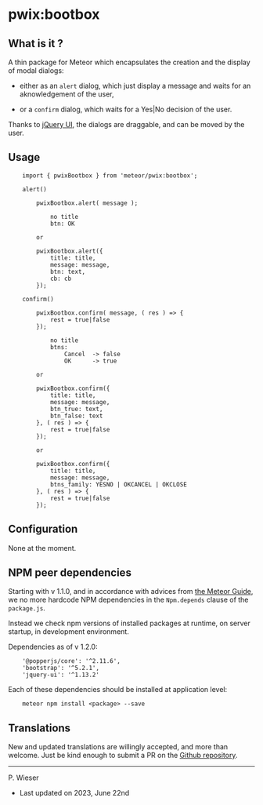 # pwix:bootbox

## What is it ?

A thin package for Meteor which encapsulates the creation and the display of modal dialogs:

- either as an `alert` dialog, which just display a message and waits for an aknowledgement of the user,

- or a `confirm` dialog, which waits for a Yes|No decision of the user.

Thanks to [jQuery UI](https://jqueryui.com/), the dialogs are draggable, and can be moved by the user.

## Usage

```
    import { pwixBootbox } from 'meteor/pwix:bootbox';

    alert()

        pwixBootbox.alert( message );

            no title
            btn: OK

        or

        pwixBootbox.alert({
            title: title,
            message: message,
            btn: text,
            cb: cb
        });

    confirm()

        pwixBootbox.confirm( message, ( res ) => {
            rest = true|false
        });

            no title
            btns:
                Cancel  -> false
                OK      -> true

        or

        pwixBootbox.confirm({
            title: title,
            message: message,
            btn_true: text,
            btn_false: text
        }, ( res ) => {
            rest = true|false
        });

        or

        pwixBootbox.confirm({
            title: title,
            message: message,
            btns_family: YESNO | OKCANCEL | OKCLOSE
        }, ( res ) => {
            rest = true|false
        });
```

## Configuration

None at the moment.

## NPM peer dependencies

Starting with v 1.1.0, and in accordance with advices from [the Meteor Guide](https://guide.meteor.com/writing-atmosphere-packages.html#npm-dependencies), we no more hardcode NPM dependencies in the `Npm.depends` clause of the `package.js`. 

Instead we check npm versions of installed packages at runtime, on server startup, in development environment.

Dependencies as of v 1.2.0:
```
    '@popperjs/core': '^2.11.6',
    'bootstrap': '^5.2.1',
    'jquery-ui': '^1.13.2'
```

Each of these dependencies should be installed at application level:
```
    meteor npm install <package> --save
```

## Translations

New and updated translations are willingly accepted, and more than welcome. Just be kind enough to submit a PR on the [Github repository](https://github.com/trychlos/pwix-bootbox/pulls).

---
P. Wieser
- Last updated on 2023, June 22nd
